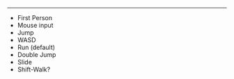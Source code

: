 
---

- First Person
- Mouse input
- Jump
- WASD
- Run (default)
- Double Jump
- Slide
- Shift-Walk?